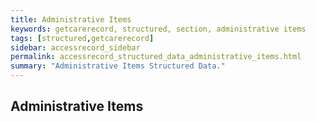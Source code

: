 ```yaml
---
title: Administrative Items
keywords: getcarerecord, structured, section, administrative items
tags: [structured,getcarerecord]
sidebar: accessrecord_sidebar
permalink: accessrecord_structured_data_administrative_items.html
summary: "Administrative Items Structured Data."
---
```


## Administrative Items ##

